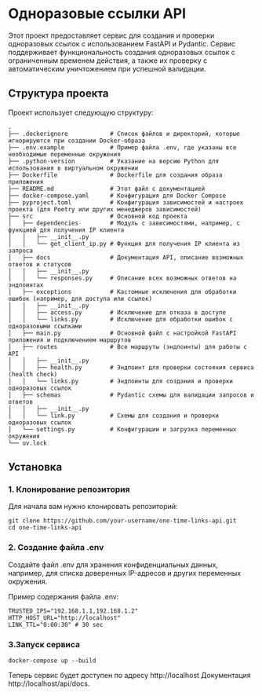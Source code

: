 # Одноразовые ссылки API

Этот проект предоставляет сервис для создания и проверки одноразовых ссылок с использованием FastAPI и Pydantic. Сервис поддерживает функциональность создания одноразовых ссылок с ограниченным временем действия, а также их проверку с автоматическим уничтожением при успешной валидации.

## Структура проекта

Проект использует следующую структуру:
```text
.
├── .dockerignore            # Список файлов и директорий, которые игнорируются при создании Docker-образа
├── .env.example             # Пример файла .env, где указаны все необходимые переменные окружения
├── .python-version          # Указание на версию Python для использования в виртуальном окружении
├── Dockerfile               # Dockerfile для создания образа приложения
├── README.md                # Этот файл с документацией
├── docker-compose.yaml      # Конфигурация для Docker Compose
├── pyproject.toml           # Конфигурация зависимостей и настроек проекта (для Poetry или других менеджеров зависимостей)
├── src                      # Основной код проекта
│   ├── dependencies         # Модуль с зависимостями, например, с функцией для получения IP клиента
│   │   ├── __init__.py
│   │   └── get_client_ip.py # Функция для получения IP клиента из запроса
│   ├── docs                 # Документация API, описание возможных ответов и статусов
│   │   ├── __init__.py
│   │   └── responses.py     # Описание всех возможных ответов на эндпоинтах
│   ├── exceptions           # Кастомные исключения для обработки ошибок (например, для доступа или ссылок)
│   │   ├── __init__.py
│   │   ├── access.py        # Исключение для отказа в доступе
│   │   └── links.py         # Исключение для обработки ошибок с одноразовыми ссылками
│   ├── main.py              # Основной файл с настройкой FastAPI приложения и подключением маршрутов
│   ├── routes               # Все маршруты (эндпоинты) для работы с API
│   │   ├── __init__.py
│   │   ├── health.py        # Эндпоинт для проверки состояния сервиса (health check)
│   │   └── links.py         # Эндпоинты для создания и проверки одноразовых ссылок
│   ├── schemas              # Pydantic схемы для валидации запросов и ответов
│   │   ├── __init__.py
│   │   └── link.py          # Схемы для создания и проверки одноразовых ссылок
│   └── settings.py          # Конфигурации и загрузка переменных окружения
└── uv.lock                  
```

## Установка

### 1. Клонирование репозитория

Для начала вам нужно клонировать репозиторий:

```shell
git clone https://github.com/your-username/one-time-links-api.git
cd one-time-links-api
```

### 2. Создание файла .env

Создайте файл .env для хранения конфиденциальных данных, например, для списка доверенных IP-адресов и других переменных окружения.

Пример содержания файла .env:

```shell
TRUSTED_IPS="192.168.1.1,192.168.1.2"
HTTP_HOST_URL="http://localhost"
LINK_TTL="0:00:30" # 30 sec
```

### 3.Запуск сервиса

```shell
docker-compose up --build
```

Теперь сервис будет доступен по адресу http://localhost
Документация http://localhost/api/docs.
